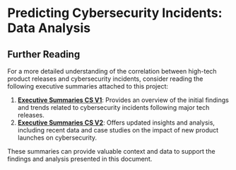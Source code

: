 # Predicting Cybersecurity Incidents: Data Analysis

## Further Reading

For a more detailed understanding of the correlation between high-tech product releases and cybersecurity incidents, consider reading the following executive summaries attached to this project:

1. [**Executive Summaries CS V1**](https://github.com/watashiaashishgurung/cybercrimeEDA/blob/main/Executive%20summaries%20CS%20V1%20.pdf): Provides an overview of the initial findings and trends related to cybersecurity incidents following major tech releases.
2. [**Executive Summaries CS V2**](https://github.com/watashiaashishgurung/cybercrimeEDA/blob/main/Executive%20summaries%20CS%20V2%20.pdf): Offers updated insights and analysis, including recent data and case studies on the impact of new product launches on cybersecurity.

These summaries can provide valuable context and data to support the findings and analysis presented in this document.
